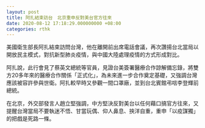 ```yaml
---
layout: post
title: 阿扎結束訪台　北京重申反對美台官方往來
date: 2020-08-12 17:18:29.000000000 +08:00
categories: rthk
---
```


美國衛生部長阿扎結束訪問台灣，他在離開前出席電話會議，再次讚揚台北當局以開放民主模式，對抗新型肺炎疫情，與中國大陸處理疫情的方式形成對比。

阿扎說，此行會見了蔡英文總統等官員，見證台美簽署醫療合作諒解備忘錄，將雙方20多年來的醫療合作關係「正式化」，為未來進一步合作奠定基礎，又強調台灣應該被容許參與世衛。阿扎較早時又參觀一間口罩廠，並到台北賓館弔唁李登輝前總統。

在北京，外交部發言人趙立堅強調，中方堅決反對美台以任何藉口搞官方往來，又提醒台灣當局不要執迷不悟、甘當玩偶、仰人鼻息、挾洋自重，重申「以疫謀獨」的把戲是死路一條。

